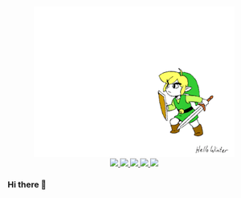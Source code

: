 <section class="start-screen" align="center">
  <div class="start-image">
    <img src="./assets/link_gif.gif" width="400px" height="300px"/>
  </div>
  <div class="badges">
    <a href="#" target="_blank">
      <img src="https://img.shields.io/badge/LinkedIn-0072b1?logo=linkedin&logoColor=white&style=flat"/>
    </a>
    <a href="https://t.me/your_username/xeniya_mv" target="_blank">
      <img src="https://img.shields.io/badge/Telegram-0088cc?logo=telegram&logoColor=white&style=flat"/>
    </a>
    <a href="https://www.instagram.com/gazizova_xeniya" target="_blank">
      <img src="https://img.shields.io/badge/Instagram-962fbf?logo=instagram&logoColor=white&style=flat"/>
    </a>
    <a href="https://www.facebook.com/profile.php?id=100077171499748&mibextid=LQQJ4d" target="_blank">
      <img src="https://img.shields.io/badge/Facebook-3b5998?logo=facebook&logoColor=white&style=flat"/>
    </a>
    <a href="https://discord.com/users/693168391644512286" target="_blank">
      <img src="https://img.shields.io/badge/Discord-7289DA?logo=discord&logoColor=white&style=flat"/>
    </a>
  </div>
</section>

### Hi there 👋